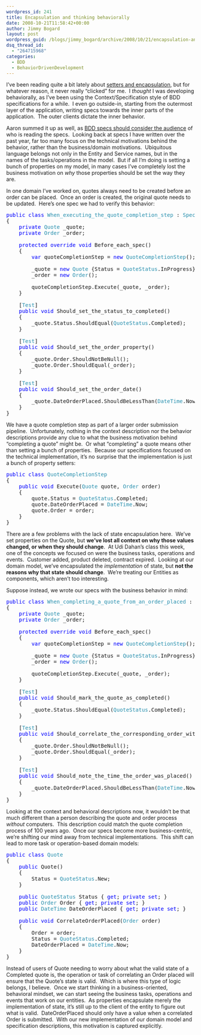 ```yaml
---
wordpress_id: 241
title: Encapsulation and thinking behaviorally
date: 2008-10-21T11:58:42+00:00
author: Jimmy Bogard
layout: post
wordpress_guid: /blogs/jimmy_bogard/archive/2008/10/21/encapsulation-and-thinking-behaviorally.aspx
dsq_thread_id:
  - "264715968"
categories:
  - BDD
  - BehaviorDrivenDevelopment
---
```

I’ve been reading quite a bit lately about [setters and encapsulation](http://codebetter.com/blogs/david_laribee/archive/2008/07/08/super-models-part-2-avoid-mutators.aspx), but for whatever reason, it never really “clicked” for me.&#160; I _thought_ I was developing behaviorally, as I’ve been using the Context/Specification style of BDD specifications for a while.&#160; I even go outside-in, starting from the outermost layer of the application, writing specs towards the inner parts of the application.&#160; The outer clients dictate the inner behavior.

Aaron summed it up as well, as [BDD specs should consider the audience](http://codebetter.com/blogs/aaron.jensen/archive/2008/10/19/bdd-consider-your-audience.aspx) of who is reading the specs.&#160; Looking back at specs I have written over the past year, far too many focus on the technical motivations behind the behavior, rather than the business/domain motivations.&#160; Ubiquitous language belongs not only in the Entity and Service names, but in the names of the tasks/operations in the model.&#160; But if all I’m doing is setting a bunch of properties on my model, in many cases I’ve completely lost the business motivation on _why_ those properties should be set the way they are.

In one domain I’ve worked on, quotes always need to be created before an order can be placed.&#160; Once an order is created, the original quote needs to be updated.&#160; Here’s one spec we had to verify this behavior:

<pre><span style="color: blue">public class </span><span style="color: #2b91af">When_executing_the_quote_completion_step </span>: <span style="color: #2b91af">SpecBase
</span>{
    <span style="color: blue">private </span><span style="color: #2b91af">Quote </span>_quote;
    <span style="color: blue">private </span><span style="color: #2b91af">Order </span>_order;

    <span style="color: blue">protected override void </span>Before_each_spec()
    {
        <span style="color: blue">var </span>quoteCompletionStep = <span style="color: blue">new </span><span style="color: #2b91af">QuoteCompletionStep</span>();
        
        _quote = <span style="color: blue">new </span><span style="color: #2b91af">Quote </span>{Status = <span style="color: #2b91af">QuoteStatus</span>.InProgress};
        _order = <span style="color: blue">new </span><span style="color: #2b91af">Order</span>();

        quoteCompletionStep.Execute(_quote, _order);
    }

    [<span style="color: #2b91af">Test</span>]
    <span style="color: blue">public void </span>Should_set_the_status_to_completed()
    {
        _quote.Status.ShouldEqual(<span style="color: #2b91af">QuoteStatus</span>.Completed);
    }

    [<span style="color: #2b91af">Test</span>]
    <span style="color: blue">public void </span>Should_set_the_order_property()
    {
        _quote.Order.ShouldNotBeNull();
        _quote.Order.ShouldEqual(_order);
    }

    [<span style="color: #2b91af">Test</span>]
    <span style="color: blue">public void </span>Should_set_the_order_date()
    {
        _quote.DateOrderPlaced.ShouldBeLessThan(<span style="color: #2b91af">DateTime</span>.Now);
    }
}</pre>

[](http://11011.net/software/vspaste)

We have a quote completion step as part of a larger order submission pipeline.&#160; Unfortunately, nothing in the context description nor the behavior descriptions provide any clue to what the business motivation behind “completing a quote” might be.&#160; Or what “completing” a quote means other than setting a bunch of properties.&#160; Because our specifications focused on the technical implementation, it’s no surprise that the implementation is just a bunch of property setters:

<pre><span style="color: blue">public class </span><span style="color: #2b91af">QuoteCompletionStep
</span>{
    <span style="color: blue">public void </span>Execute(<span style="color: #2b91af">Quote </span>quote, <span style="color: #2b91af">Order </span>order)
    {
        quote.Status = <span style="color: #2b91af">QuoteStatus</span>.Completed;
        quote.DateOrderPlaced = <span style="color: #2b91af">DateTime</span>.Now;
        quote.Order = order;
    }
}</pre>

[](http://11011.net/software/vspaste)

There are a few problems with the lack of state encapsulation here.&#160; We’ve set properties on the Quote, but **we’ve lost all context on why those values changed, or when they should change**.&#160; At Udi Dahan’s class this week, one of the concepts we focused on were the business tasks, operations and events.&#160; Customer added, product deleted, contract expired.&#160; Looking at our domain model, we’ve encapsulated the _implementation_ of state, but **not the reasons why that state should change**.&#160; We’re treating our Entities as components, which aren’t too interesting.

Suppose instead, we wrote our specs with the business behavior in mind:

<pre><span style="color: blue">public class </span><span style="color: #2b91af">When_completing_a_quote_from_an_order_placed </span>: <span style="color: #2b91af">SpecBase
</span>{
    <span style="color: blue">private </span><span style="color: #2b91af">Quote </span>_quote;
    <span style="color: blue">private </span><span style="color: #2b91af">Order </span>_order;

    <span style="color: blue">protected override void </span>Before_each_spec()
    {
        <span style="color: blue">var </span>quoteCompletionStep = <span style="color: blue">new </span><span style="color: #2b91af">QuoteCompletionStep</span>();
        
        _quote = <span style="color: blue">new </span><span style="color: #2b91af">Quote </span>{Status = <span style="color: #2b91af">QuoteStatus</span>.InProgress};
        _order = <span style="color: blue">new </span><span style="color: #2b91af">Order</span>();

        quoteCompletionStep.Execute(_quote, _order);
    }

    [<span style="color: #2b91af">Test</span>]
    <span style="color: blue">public void </span>Should_mark_the_quote_as_completed()
    {
        _quote.Status.ShouldEqual(<span style="color: #2b91af">QuoteStatus</span>.Completed);
    }

    [<span style="color: #2b91af">Test</span>]
    <span style="color: blue">public void </span>Should_correlate_the_corresponding_order_with_the_quote()
    {
        _quote.Order.ShouldNotBeNull();
        _quote.Order.ShouldEqual(_order);
    }

    [<span style="color: #2b91af">Test</span>]
    <span style="color: blue">public void </span>Should_note_the_time_the_order_was_placed()
    {
        _quote.DateOrderPlaced.ShouldBeLessThan(<span style="color: #2b91af">DateTime</span>.Now);
    }
}</pre>

[](http://11011.net/software/vspaste)

Looking at the context and behavioral descriptions now, it wouldn’t be that much different than a person describing the quote and order process _without_ computers.&#160; This description could match the quote completion process of 100 years ago.&#160; Once our specs become more business-centric, we’re shifting our mind away from technical implementations.&#160; This shift can lead to more task or operation-based domain models:

<pre><span style="color: blue">public class </span><span style="color: #2b91af">Quote
</span>{
    <span style="color: blue">public </span>Quote()
    {
        Status = <span style="color: #2b91af">QuoteStatus</span>.New;
    }

    <span style="color: blue">public </span><span style="color: #2b91af">QuoteStatus </span>Status { <span style="color: blue">get</span>; <span style="color: blue">private set</span>; }
    <span style="color: blue">public </span><span style="color: #2b91af">Order </span>Order { <span style="color: blue">get</span>; <span style="color: blue">private set</span>; }
    <span style="color: blue">public </span><span style="color: #2b91af">DateTime </span>DateOrderPlaced { <span style="color: blue">get</span>; <span style="color: blue">private set</span>; }

    <span style="color: blue">public void </span>CorrelateOrderPlaced(<span style="color: #2b91af">Order </span>order)
    {
        Order = order;
        Status = <span style="color: #2b91af">QuoteStatus</span>.Completed;
        DateOrderPlaced = <span style="color: #2b91af">DateTime</span>.Now;
    }
}</pre>

[](http://11011.net/software/vspaste)

Instead of users of Quote needing to worry about what the valid state of a Completed quote is, the operation or task of correlating an Order placed will ensure that the Quote’s state is valid.&#160; Which is where this type of logic belongs, I believe.&#160; Once we start thinking in a business-oriented, behavioral mindset, we can start seeing the business tasks, operations and events that work on our entities.&#160; As properties encapsulate merely the implementation of state, it’s still up to the client of the entity to figure out what is valid.&#160; DateOrderPlaced should only have a value when a correlated Order is submitted.&#160; With our new implementation of our domain model and specification descriptions, this motivation is captured explicitly.